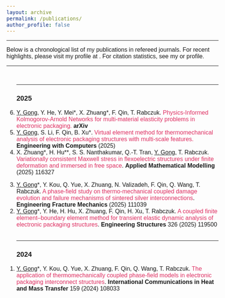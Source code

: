 ```yaml
---
layout: archive
permalink: /publications/
author_profile: false
---
```


<!-- Google tag (gtag.js) -->
<script async src="https://www.googletagmanager.com/gtag/js?id=G-K251SYLJ6Y"></script>
<script>
  window.dataLayer = window.dataLayer || [];
  function gtag(){dataLayer.push(arguments);}
  gtag('js', new Date());

  gtag('config', 'G-K251SYLJ6Y');
</script>

<meta name="viewport" content="width=device-width, initial-scale=1">
<link rel="stylesheet" href="https://cdnjs.cloudflare.com/ajax/libs/font-awesome/4.7.0/css/font-awesome.min.css">

<link href="https://fonts.googleapis.com/css2?family=IBM+Plex+Sans:wght@400;600&display=swap" rel="stylesheet">
<style>
  body {
    font-family: 'IBM Plex Sans', sans-serif;
    font-size: 16px;
  }
</style>
<!--
<h3>Cover Gallary</h3>
<table border=0>
  <tr><td width=145 ><img src="/images/publications/Cover_2016afm.png" width="145"></td><td width=145><img src="/images/publications/Cover_2016softmatter.png" width="145"></td><td width=145><img src="/images/publications/Cover_2018_PRL.jpg" width="145"></td><td width=145><img src="/images/publications/Cover_2019AM.jpg" width="145"></td><td width=145><img src="/images/publications/Cover_2019prl.png" width="145"></td><td width=145 ><img src="/images/publications/Cover_2022AMI.JPG" width="145"></td></tr>
</table>
<table border=0>
  <tr><td width=145><img src="/images/publications/Cover_2023NL.jpg" width="145"></td><td width=145><img src="/images/publications/Cover_2024_AIS.png" width="145"></td><td width=145><img src="/images/publications/Cover_2024NL.png" width="145"></td><td width=145><img src="/images/publications/Cover_2025_NL.png" width="145"></td></tr>
</table>
-->
<hr>
<p>Below is a chronological list of my publications in refereed journals. For recent highlights, please visit my profile at <a href="https://yanzhao.bjut.edu.cn/info/1516/17371.htm" style="color:black;"><i class="fa fa-university" aria-hidden="true"></i></a>. For citation statistics, see my <a href="https://scholar.google.com/citations?user=wmkLERIAAAAJ&hl=zh-CN" style="color:black;"><i class="fas fa-fw fa-graduation-cap" aria-hidden="true"></i></a> or <a href="https://www.researchgate.net/profile/Yanpeng-Gong" style="color:black;"><i class="fab fa-fw fa-researchgate"></i></a> profile.</p>
<hr>
<ol reversed>

<br>
<hr>
<h3>2025</h3>
<!--
<li><p>S. Gupta, <u>Z. Dai</u>, K. Khare*. <a href="https://doi.org/10.48550/arXiv.2505.00640" style="text-decoration:none;color:gray;">Liquid Bridges on Lubricated Surfaces: A Counterintuitive Interplay of Liquid Pressure and Thin-Film Dynamics.</a> <b>arXiv</b> (in submission) <a href="http://zhaohedai.github.io/files/2025_Slips"><i class="fa fa-file-pdf-o" style="font-size:16px;color:black"></i></a></p></li> 
-->
<li><u>Y. Gong</u>, Y. He, Y. Mei*, X. Zhuang*, F. Qin, T. Rabczuk. <a href="https://arxiv.org/abs/2508.16999" style="text-decoration:none;color:#DE3163;">Physics-Informed Kolmogorov-Arnold Networks for multi-material elasticity problems in electronic packaging.</a> <b>arXiv</b> <a href="http://yanpeng-gong.github.io/files/2025_PIKAN.pdf"><i class="fa fa-file-pdf-o" style="font-size:16px;color:black"></i></a></li>

<li><u>Y. Gong</u>, S. Li, F. Qin, B. Xu*. <a href="https://dx.doi.org/10.48550/arxiv.2508.11410" style="text-decoration:none;color:#DE3163;">Virtual element method for thermomechanical analysis of electronic packaging structures with multi-scale features.</a> <b>Engineering with Computers</b> (2025) <a href="http://yanpeng-gong.github.io/files/2025_VEM.pdf"><i class="fa fa-file-pdf-o" style="font-size:16px;color:black"></i></a></li>

<li>X. Zhuang*, H. Hu**, S. S. Nanthakumar, Q.-T. Tran, <u>Y. Gong</u>, T. Rabczuk. <a href="https://dx.doi.org/10.1016/j.apm.2025.116327" style="text-decoration:none;color:#DE3163;">Variationally consistent Maxwell stress in flexoelectric structures under finite deformation and immersed in free space</a>. <b>Applied Mathematical Modelling</b> (2025) 116327 <a href="http://yanpeng-gong.github.io/files/2025_AMM.pdf"><i class="fa fa-file-pdf-o" style="font-size:16px;color:black"></i></a></p></li>

<li><u>Y. Gong</u>*, Y. Kou, Q. Yue, X. Zhuang, N. Valizadeh, F. Qin, Q. Wang, T. Rabczuk. <a href="https://dx.doi.org/10.1016/j.engfracmech.2025.111039" style="text-decoration:none;color:#DE3163;">A phase-field study on thermo-mechanical coupled damage evolution and failure mechanisms of sintered silver interconnections</a>. <b>Engineering Fracture Mechanics</b> (2025) 111039 <a href="http://yanpeng-gong.github.io/files/2025_EFM.pdf"><i class="fa fa-file-pdf-o" style="font-size:16px;color:black"></i></a></li>

<li><u>Y. Gong</u>*, Y. He, H. Hu, X. Zhuang, F. Qin, H. Xu, T. Rabczuk. <a href="https://doi.org/10.1016/j.engstruct.2024.119500" style="text-decoration:none;color:#DE3163;">A coupled finite element–boundary element method for transient elastic dynamic analysis of electronic packaging structures</a>. <b>Engineering Structures</b> 326 (2025) 119500 <a href="http://yanpeng-gong.github.io/files/2025_ES.pdf"><i class="fa fa-file-pdf-o" style="font-size:16px;color:black"></i></a></li>

<br>
<hr>
<h3>2024</h3>

<li><u>Y. Gong</u>*, Y. Kou, Q. Yue, X. Zhuang, F. Qin, Q. Wang, T. Rabczuk. <a href="https://doi.org/10.1016/j.icheatmasstransfer.2024.108033" style="text-decoration:none;color:#DE3163;">The application of thermomechanically coupled phase-field models in electronic packaging interconnect structures</a>. <b>International Communications in Heat and Mass Transfer</b> 159 (2024) 108033 <a href="http://yanpeng-gong.github.io/files/2024_ICHMT.pdf"><i class="fa fa-file-pdf-o" style="font-size:16px;color:black"></i></a></li>

<!--
<li><p>S. Gupta, B. Bhatt, <u>Z. Dai</u>*, K. Khare*. <a href="https://doi.org/10.48550/arXiv.2505.00640" style="text-decoration:none;color:#DE3163;">Dynamics of Thin Lubricant Films upon Liquid Contact on Slippery Surfaces.</a> <b>arXiv</b> <a href="http://zhaohedai.github.io/files/2025_Slips"><i class="fa fa-file-pdf-o" style="font-size:16px;color:black"></i></a></p></li>

<!--
<li><p><u>C. Yu</u>, <u>W. Zeng</u>, Z. Kou, <u>W. Wang</u>, L. Wang, Q. Li, X. Liu, and <u>Z. Dai</u>*. <a href="https://doi.org/10.1103/jgqz-gwlc" style="text-decoration:none;color:#DE3163;">Transparency of graphene to solid-solid van der Waals interactions</a>. <b> Physical Review Letters</b> (2025) <a href="http://zhaohedai.github.io/files/2025_PRL.pdf"><i class="fa fa-file-pdf-o" style="font-size:16px;color:black"></i></a> <a href="https://github.com/ZhaoheDai/2025_PRL"><i class="fa fa-github" style="font-size:16px; color:black"></i></a> <font color="#7B7D7D">Highlighted as an Editors' Suggestion
<p style="text-align:center;"><img src="/images/publications/2025_PRL.png" width="400"></p>
-->

<!--
<hr>
<h3>Other writings</h3>

<li><p>Y. Li, G. Wang, <u>Z. Dai</u>, Y. Hou, H. Miao, L. Liu*, Z. Zhang*. <a href="https://doi.org/10.7520/1001-4888-19-037" style="text-decoration:none;color:#DE3163;">Measurement of Young’s Modulus of 2D Materials Through in situ Through-Hole Bubble Tests</a>. <b>Journal of Experimental Mechanics</b> (in Chinese) DOI: 10.7520/1001-4888-19-037 (2019) <a href="http://zhaohedai.github.io/files/3.pdf"><i class="fa fa-file-pdf-o" style="font-size:16px;color:black"></i></a> </p></li>

<li><p>J. Xiao, G. Wang, <u>Z. Dai</u>, H. Miao, L. Liu*, Z. Zhang*. <a href="https://doi.org/10.7520/1001-4888-18-061" style="text-decoration:none;color:#DE3163;">Nanoindentation of Multilayer Two-dimensional Materials: An Experimental Study</a>. <b>Journal of Experimental Mechanics</b> (in Chinese) DOI: 10.7520/1001-4888-18-061 (2018) <a href="http://zhaohedai.github.io/files/2.pdf"><i class="fa fa-file-pdf-o" style="font-size:16px;color:black"></i></a> </p></li>

<li><p>H. Jeong, T. Ha, I. Kuang, L. Shen, <u>Z. Dai</u>, N. Sun, N. Lu*. <a href="https://doi.org/10.1109/EMBC.2017.8037756" style="text-decoration:none;color:#DE3163;">NFC-Enabled, Tattoo-Like Stretchable Biosensor Manufactured by “Cut-and-Paste” Method</a>. <b>IEEE Engineering in Medicine and Biology Society</b> DOI: 10.1109/EMBC.2017.8037756 (2017) <a href="http://zhaohedai.github.io/files/1.pdf"><i class="fa fa-file-pdf-o" style="font-size:16px;color:black"></i></a> </p></li>
-->

